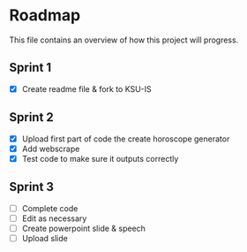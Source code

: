 # Roadmap

This file contains an overview of how this project will progress.

## Sprint 1
- [x] Create readme file & fork to KSU-IS

## Sprint 2
- [x] Upload first part of code the create horoscope generator
- [x] Add webscrape
- [x] Test code to make sure it outputs correctly

## Sprint 3
- [ ] Complete code
- [ ] Edit as necessary
- [ ] Create powerpoint slide & speech
- [ ] Upload slide